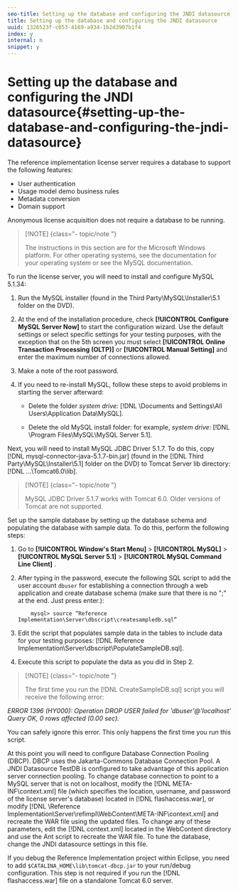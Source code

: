 ```yaml
---
seo-title: Setting up the database and configuring the JNDI datasource
title: Setting up the database and configuring the JNDI datasource
uuid: 1326523f-c053-4169-a934-1b2d3907b1f4
index: y
internal: n
snippet: y
---
```


# Setting up the database and configuring the JNDI datasource{#setting-up-the-database-and-configuring-the-jndi-datasource}

The reference implementation license server requires a database to support the following features:

* User authentication 
* Usage model demo business rules 
* Metadata conversion 
* Domain support

Anonymous license acquisition does not require a database to be running.

>[!NOTE] {class="- topic/note "}
>
>The instructions in this section are for the Microsoft Windows platform. For other operating systems, see the documentation for your operating system or see the MySQL documentation.

To run the license server, you will need to install and configure MySQL 5.1.34:

1. Run the MySQL installer (found in the Third Party\MySQL\Installer\5.1 folder on the DVD). 
1. At the end of the installation procedure, check **[!UICONTROL Configure MySQL Server Now]** to start the configuration wizard. Use the default settings or select specific settings for your testing purposes, with the exception that on the 5th screen you must select **[!UICONTROL Online Transaction Processing (OLTP)]** or **[!UICONTROL Manual Setting]** and enter the maximum number of connections allowed. 

1. Make a note of the root password. 
1. If you need to re-install MySQL, follow these steps to avoid problems in starting the server afterward:

    * Delete the folder *system drive:* [!DNL \Documents and Settings\All Users\Application Data\MySQL]. 
    
    * Delete the old MySQL install folder: for example, *system drive:* [!DNL \Program Files\MySQL\MySQL Server 5.1].

Next, you will need to install MySQL JDBC Driver 5.1.7. To do this, copy [!DNL mysql-connector-java-5.1.7-bin.jar] (found in the [!DNL Third Party\MySQL\Installer\5.1] folder on the DVD) to Tomcat Server lib directory: [!DNL ...\Tomcat6.0\lib].

>[!NOTE] {class="- topic/note "}
>
>MySQL JDBC Driver 5.1.7 works with Tomcat 6.0. Older versions of Tomcat are not supported.

Set up the sample database by setting up the database schema and populating the database with sample data. To do this, perform the following steps:

1. Go to  **[!UICONTROL Window's Start Menu]** > **[!UICONTROL MySQL]** > **[!UICONTROL MySQL Server 5.1]** > **[!UICONTROL MySQL Command Line Client]** . 
1. After typing in the password, execute the following SQL script to add the user account `dbuser` for establishing a connection through a web application and create database schema (make sure that there is no ";" at the end. Just press enter.): 

   ```
       mysql> source “Reference Implementation\Server\dbscript\createsampledb.sql”
   ```

1. Edit the script that populates sample data in the tables to include data for your testing purposes: [!DNL Reference Implementation\Server\dbscript\PopulateSampleDB.sql]. 
1. Execute this script to populate the data as you did in Step 2.

>[!NOTE] {class="- topic/note "}
>
>The first time you run the [!DNL CreateSampleDB.sql] script you will receive the following error:

*ERROR 1396 (HY000): Operation DROP USER failed for 'dbuser'@'localhost' Query OK, 0 rows affected (0.00 sec).*

You can safely ignore this error. This only happens the first time you run this script.

At this point you will need to configure Database Connection Pooling (DBCP). DBCP uses the Jakarta-Commons Database Connection Pool. A JNDI Datasource TestDB is configured to take advantage of this application server connection pooling. To change database connection to point to a MySQL server that is not on localhost, modify the [!DNL META-INF\context.xml] file (which specifies the location, username, and password of the license server's database) located in [!DNL flashaccess.war], or modify [!DNL \Reference Implementation\Server\refimpl\WebContent\META-INF\context.xml] and recreate the WAR file using the updated files. To change any of these parameters, edit the [!DNL context.xml] located in the WebContent directory and use the Ant script to recreate the WAR file. To tune the database, change the JNDI datasource settings in this file.

If you debug the Reference Implementation project within Eclipse, you need to add `$CATALINA_HOME\lib\tomcat-dbcp.jar` to your run/debug configuration. This step is not required if you run the [!DNL flashaccess.war] file on a standalone Tomcat 6.0 server. 
